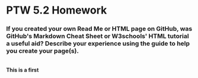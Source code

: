 <!DOCTYPE html>
<html>
<head>
</head>

<body>

<h1>PTW 5.2 Homework</h1>

<h3>If you created your own Read Me or HTML page on GitHub, was GitHub's Markdown Cheat Sheet or W3schools' HTML tutorial a useful aid? Describe your experience using the guide to help you create your page(s).
</h3>
<br>
  <b> This is a first 
  
  </b> 
  
  
</body>
  
  
  
  
  
  
  
</html>
